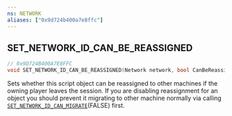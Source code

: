 ```yaml
---
ns: NETWORK
aliases: ["0x9d724b400a7e8ffc"]
---
```

## SET_NETWORK_ID_CAN_BE_REASSIGNED

```c
// 0x9D724B400A7E8FFC
void SET_NETWORK_ID_CAN_BE_REASSIGNED(Network network, bool CanBeReassigned);
```

Sets whether this script object can be reassigned to other machines if the owning player leaves the session. If you are disabling reassignment for an object you should prevent it migrating to other machine normally via calling [`SET_NETWORK_ID_CAN_MIGRATE`](#_0x299EEB23175895FC)(FALSE) first.

